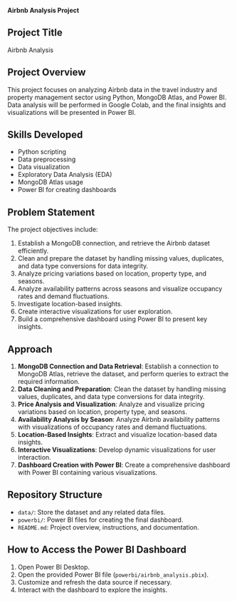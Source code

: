 **Airbnb Analysis Project**

## Project Title
Airbnb Analysis

## Project Overview
This project focuses on analyzing Airbnb data in the travel industry and property management sector using Python, MongoDB Atlas, and Power BI. Data analysis will be performed in Google Colab, and the final insights and visualizations will be presented in Power BI.

## Skills Developed
- Python scripting
- Data preprocessing
- Data visualization
- Exploratory Data Analysis (EDA)
- MongoDB Atlas usage
- Power BI for creating dashboards

## Problem Statement
The project objectives include:
1. Establish a MongoDB connection, and retrieve the Airbnb dataset efficiently.
2. Clean and prepare the dataset by handling missing values, duplicates, and data type conversions for data integrity.
3. Analyze pricing variations based on location, property type, and seasons.
4. Analyze availability patterns across seasons and visualize occupancy rates and demand fluctuations.
5. Investigate location-based insights.
6. Create interactive visualizations for user exploration.
7. Build a comprehensive dashboard using Power BI to present key insights.

## Approach
1. **MongoDB Connection and Data Retrieval**: Establish a connection to MongoDB Atlas, retrieve the dataset, and perform queries to extract the required information.
2. **Data Cleaning and Preparation**: Clean the dataset by handling missing values, duplicates, and data type conversions for data integrity.
3. **Price Analysis and Visualization**: Analyze and visualize pricing variations based on location, property type, and seasons.
4. **Availability Analysis by Season**: Analyze Airbnb availability patterns with visualizations of occupancy rates and demand fluctuations.
5. **Location-Based Insights**: Extract and visualize location-based data insights.
6. **Interactive Visualizations**: Develop dynamic visualizations for user interaction.
7. **Dashboard Creation with Power BI**: Create a comprehensive dashboard with Power BI containing various visualizations.

## Repository Structure
- `data/`: Store the dataset and any related data files.
- `powerbi/`: Power BI files for creating the final dashboard.
- `README.md`: Project overview, instructions, and documentation.

## How to Access the Power BI Dashboard
1. Open Power BI Desktop.
2. Open the provided Power BI file (`powerbi/airbnb_analysis.pbix`).
3. Customize and refresh the data source if necessary.
4. Interact with the dashboard to explore the insights.

